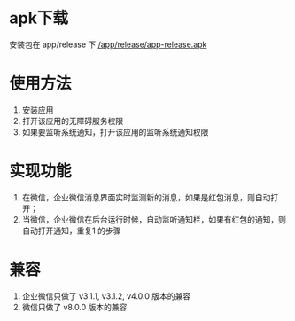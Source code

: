 # apk下载
安装包在 app/release 下
[/app/release/app-release.apk](/app/release/app-release.apk)

# 使用方法
1. 安装应用
2. 打开该应用的无障碍服务权限
3. 如果要监听系统通知，打开该应用的监听系统通知权限

# 实现功能
1. 在微信，企业微信消息界面实时监测新的消息，如果是红包消息，则自动打开；
2. 当微信，企业微信在后台运行时候，自动监听通知栏，如果有红包的通知，则自动打开通知，重复1 的步骤

# 兼容
1. 企业微信只做了 v3.1.1, v3.1.2, v4.0.0 版本的兼容
2. 微信只做了 v8.0.0 版本的兼容


